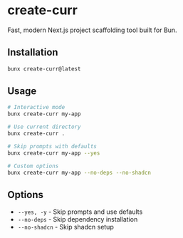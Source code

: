 # create-curr

Fast, modern Next.js project scaffolding tool built for Bun.

## Installation

```bash
bunx create-curr@latest
```

## Usage

```bash
# Interactive mode
bunx create-curr my-app

# Use current directory
bunx create-curr .

# Skip prompts with defaults
bunx create-curr my-app --yes

# Custom options
bunx create-curr my-app --no-deps --no-shadcn
```

## Options

- `--yes, -y` - Skip prompts and use defaults
- `--no-deps` - Skip dependency installation
- `--no-shadcn` - Skip shadcn setup
